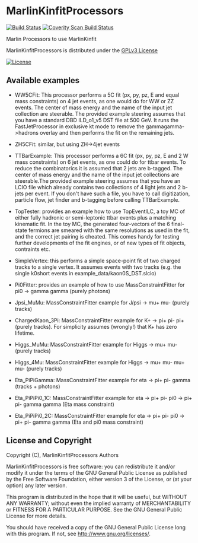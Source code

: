 # MarlinKinfitProcessors
[![Build Status](https://travis-ci.org/iLCSoft/MarlinKinfitProcessors.svg?branch=master)](https://travis-ci.org/iLCSoft/MarlinKinfitProcessors)
[![Coverity Scan Build Status](https://scan.coverity.com/projects/12362/badge.svg)](https://scan.coverity.com/projects/ilcsoft-marlinkinfitprocessors)

Marlin Processors to use MarlinKinfit

MarlinKinfitProcessors is distributed under the [GPLv3 License](http://www.gnu.org/licenses/gpl-3.0.en.html)

[![License](https://www.gnu.org/graphics/gplv3-127x51.png)](https://www.gnu.org/licenses/gpl-3.0.en.html)

## Available examples

* WW5CFit: This processor performs a 5C fit (px, py, pz, E and equal  mass constraints) on 4 jet events, as one would do for WW or ZZ events. The center of mass energy and the name of the input jet collection are steerable. The provided example steering assumes that you have a standard DBD ILD_o1_v5 DST file at 500 GeV. It runs the FastJetProcessor in exclusive kt mode to remove the gammagamma->hadrons overlay and then performs the fit on the remaining jets.

* ZH5CFit: similar, but using ZH->4jet events 

* TTBarExample: This processor performs a 6C fit (px, py, pz, E and 2 W mass constraints) on 6 jet events, as one could do for ttbar events. To reduce the combinatorics it is assumed that 2 jets are b-tagged. The center of mass energy and the name of the input jet collections are steerable.The provided example steering assumes that you have an LCIO file which already contains two collections of 4 light jets and 2 b-jets per event. If you don't have such a file, you have to call digitization, particle flow, jet finder and b-tagging before calling TTBarExample. 

* TopTester: provides an example how to use TopEventILC, a toy MC of either fully hadronic or semi-leptonic ttbar events plus a matching kinematic fit. In the toy MC, the generated four-vectors of the 6 final-state fermions are smeared with the same resolutions as used in the fit, and the correct jet pairing is cheated. This comes handy for testing further developments of the fit engines, or of new types of fit objects, contraints etc. 

* SimpleVertex: this performs a simple space-point fit of two charged tracks to a single vertex. It assumes events with two tracks (e.g. the single k0short events in example_data/kaon0S_DST.slcio)

* Pi0Fitter: provides an example of how to use MassConstraintFitter for pi0 -> gamma gamma (purely photons)

* Jpsi_MuMu: MassConstraintFitter example for J/psi -> mu+ mu- (purely tracks)

* ChargedKaon_3Pi: MassConstraintFitter example for K+ -> pi+ pi- pi+ (purely tracks).
  For simplicity assumes (wrongly!) that K+ has zero lifetime.

* Higgs_MuMu: MassConstraintFitter example for Higgs -> mu+ mu- (purely tracks)

* Higgs_4Mu: MassConstraintFitter example for Higgs -> mu+ mu- mu+ mu- (purely tracks)

* Eta_PiPiGamma: MassConstraintFitter example for eta -> pi+ pi- gamma (tracks + photons)

* Eta_PiPiPi0_1C: MassConstraintFitter example for eta -> pi+ pi- pi0 -> pi+ pi- gamma gamma (Eta mass constraint)

* Eta_PiPiPi0_2C: MassConstraintFitter example for eta -> pi+ pi- pi0 -> pi+ pi- gamma gamma (Eta and pi0 mass constraint)

## License and Copyright
Copyright (C), MarlinKinfitProcessors Authors

MarlinKinfitProcessors is free software: you can redistribute it and/or modify it under the terms of the GNU General Public License as published by the Free Software Foundation, either version 3 of the License, or (at your option) any later version.

This program is distributed in the hope that it will be useful, but WITHOUT ANY WARRANTY; without even the implied warranty of MERCHANTABILITY or FITNESS FOR A PARTICULAR PURPOSE.  See the GNU General Public License for more details.

You should have received a copy of the GNU General Public License long with this program.  If not, see <http://www.gnu.org/licenses/>.
